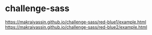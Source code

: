 # challenge-sass

https://makraiyassin.github.io/challenge-sass/red-blue1/example.html
https://makraiyassin.github.io/challenge-sass/red-blue2/example.html
